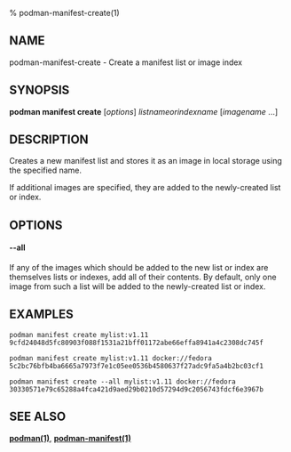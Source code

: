 % podman-manifest-create(1)

## NAME
podman\-manifest\-create - Create a manifest list or image index

## SYNOPSIS
**podman manifest create** [*options*] *listnameorindexname* [*imagename* ...]

## DESCRIPTION

Creates a new manifest list and stores it as an image in local storage using
the specified name.

If additional images are specified, they are added to the newly-created list or
index.

## OPTIONS

#### **--all**

If any of the images which should be added to the new list or index are
themselves lists or indexes, add all of their contents.  By default, only one
image from such a list will be added to the newly-created list or index.

## EXAMPLES

```
podman manifest create mylist:v1.11
9cfd24048d5fc80903f088f1531a21bff01172abe66effa8941a4c2308dc745f
```

```
podman manifest create mylist:v1.11 docker://fedora
5c2bc76bfb4ba6665a7973f7e1c05ee0536b4580637f27adc9fa5a4b2bc03cf1
```

```
podman manifest create --all mylist:v1.11 docker://fedora
30330571e79c65288a4fca421d9aed29b0210d57294d9c2056743fdcf6e3967b
```

## SEE ALSO
**[podman(1)](podman.1.md)**, **[podman-manifest(1)](podman-manifest.1.md)**
